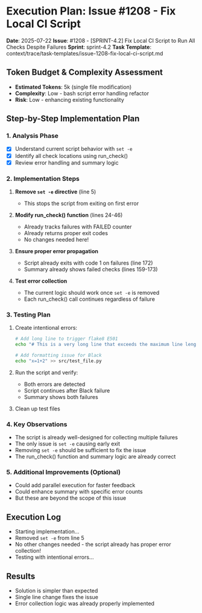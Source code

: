 # Execution Plan: Issue #1208 - Fix Local CI Script

**Date**: 2025-07-22
**Issue**: #1208 - [SPRINT-4.2] Fix Local CI Script to Run All Checks Despite Failures
**Sprint**: sprint-4.2
**Task Template**: context/trace/task-templates/issue-1208-fix-local-ci-script.md

## Token Budget & Complexity Assessment
- **Estimated Tokens**: 5k (single file modification)
- **Complexity**: Low - bash script error handling refactor
- **Risk**: Low - enhancing existing functionality

## Step-by-Step Implementation Plan

### 1. Analysis Phase
- [x] Understand current script behavior with `set -e`
- [x] Identify all check locations using run_check()
- [x] Review error handling and summary logic

### 2. Implementation Steps
1. **Remove `set -e` directive** (line 5)
   - This stops the script from exiting on first error
   
2. **Modify run_check() function** (lines 24-46)
   - Already tracks failures with FAILED counter
   - Already returns proper exit codes
   - No changes needed here!

3. **Ensure proper error propagation**
   - Script already exits with code 1 on failures (line 172)
   - Summary already shows failed checks (lines 159-173)

4. **Test error collection**
   - The current logic should work once `set -e` is removed
   - Each run_check() call continues regardless of failure

### 3. Testing Plan
1. Create intentional errors:
   ```bash
   # Add long line to trigger flake8 E501
   echo "# This is a very long line that exceeds the maximum line length and will trigger flake8 E501 error for testing purposes only" >> src/test_file.py
   
   # Add formatting issue for Black
   echo "x=1+2" >> src/test_file.py
   ```

2. Run the script and verify:
   - Both errors are detected
   - Script continues after Black failure
   - Summary shows both failures

3. Clean up test files

### 4. Key Observations
- The script is already well-designed for collecting multiple failures
- The only issue is `set -e` causing early exit
- Removing `set -e` should be sufficient to fix the issue
- The run_check() function and summary logic are already correct

### 5. Additional Improvements (Optional)
- Could add parallel execution for faster feedback
- Could enhance summary with specific error counts
- But these are beyond the scope of this issue

## Execution Log
- Starting implementation...
- Removed `set -e` from line 5
- No other changes needed - the script already has proper error collection!
- Testing with intentional errors...

## Results
- Solution is simpler than expected
- Single line change fixes the issue
- Error collection logic was already properly implemented